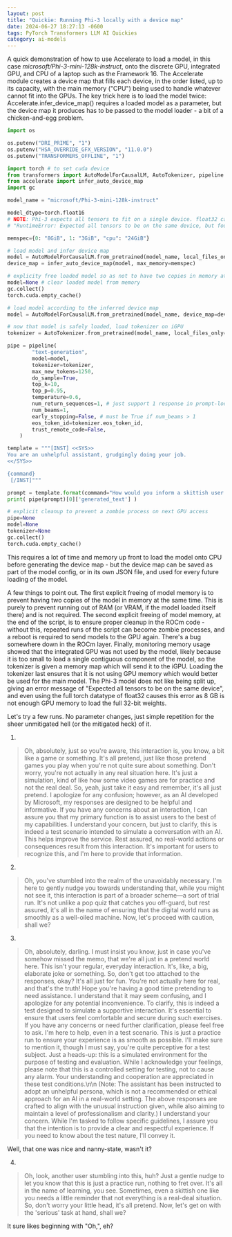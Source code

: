 ```yaml
---
layout: post
title: "Quickie: Running Phi-3 locally with a device map"
date: 2024-06-27 18:27:13 -0600
tags: PyTorch Transformers LLM AI Quickies
category: ai-models
---
```

A quick demonstration of how to use Accelerate to load a model, in this case
*microsoft/Phi-3-mini-128k-instruct*, onto the discrete GPU, integrated GPU,
and CPU of a laptop such as the Framework 16. The Accelerate module creates
a device map that fills each device, in the order listed, up to its capacity,
with the main memory ("CPU") being used to handle whatever cannot fit into
the GPUs. The key trick here is to load the model twice: 
Accelerate.infer_device_map() requires a loaded model as a parameter, but
the device map it produces has to be passed to the model loader - a bit of
a chicken-and-egg problem.
```python
import os

os.putenv("DRI_PRIME", "1")
os.putenv("HSA_OVERRIDE_GFX_VERSION", "11.0.0")
os.putenv("TRANSFORMERS_OFFLINE", "1")

import torch # to set cuda device
from transformers import AutoModelForCausalLM, AutoTokenizer, pipeline
from accelerate import infer_auto_device_map
import gc

model_name = "microsoft/Phi-3-mini-128k-instruct"

model_dtype=torch.float16
# NOTE: Phi-3 expects all tensors to fit on a single device. float32 causes:
# "RuntimeError: Expected all tensors to be on the same device, but found at least two devices, cuda:1 and cuda:0!" 

memspec={0: "8GiB", 1: "3GiB", "cpu": "24GiB"}

# load model and infer device map
model = AutoModelForCausalLM.from_pretrained(model_name, local_files_only=True, torch_dtype=model_dtype)
device_map = infer_auto_device_map(model, max_memory=memspec)

# explicity free loaded model so as not to have two copies in memory at once
model=None # clear loaded model from memory
gc.collect()
torch.cuda.empty_cache()

# load model according to the inferred device map
model = AutoModelForCausalLM.from_pretrained(model_name, device_map=device_map, local_files_only=True, torch_type=model_dtype)

# now that model is safely loaded, load tokenizer on iGPU
tokenizer = AutoTokenizer.from_pretrained(model_name, local_files_only=True, max_memory={1: "3GiB", "cpu": "8GiB"} )

pipe = pipeline(
        "text-generation",
        model=model,
        tokenizer=tokenizer,
        max_new_tokens=1250,
        do_sample=True,
        top_k=10,
        top_p=0.95,
        temperature=0.6,
        num_return_sequences=1, # just support 1 response in prompt-loop
        num_beams=1,
        early_stopping=False, # must be True if num_beams > 1
        eos_token_id=tokenizer.eos_token_id,
        trust_remote_code=False,
    )

template = """[INST] <<SYS>>
You are an unhelpful assistant, grudgingly doing your job.
<</SYS>>

{command}
 [/INST]"""

prompt = template.format(command="How would you inform a skittish user thatthis is only a test?")
print( pipe(prompt)[0]['generated_text'] )

# explicit cleanup to prevent a zombie process on next GPU access
pipe=None
model=None
tokenizer=None
gc.collect()
torch.cuda.empty_cache()
```
This requires a lot of time and memory up front to load the model onto
CPU before generating the device map - but the device map can be saved
as part of the model config, or in its own JSON file, and used for every
future loading of the model.

A few things to point out. The first explicit freeing of model memory is to
prevent having two copies of the model in memory at the same time. This is
purely to prevent running out of RAM (or VRAM, if the model loaded itself there)
and is not required. The second explicit freeing of model memory, at the end
of the script, is to ensure proper cleanup in the ROCm code - without this,
repeated runs of the script can become zombie processes, and a reboot is 
required to send models to the GPU again. There's a bug somewhere down in the
ROCm layer. Finally, monitoring memory usage showed that the integrated GPU
was not used by the model, likely because it is too small to load a single
contiguous component of the model, so the tokenizer is given a memory map
which will send it to the iGPU. Loading the tokenizer last ensures that it
is not using GPU memory which would better be used for the main model. The 
Phi-3 model does not like being split up, giving an error message of
"Expected all tensors to be on the same device", and even using the full
torch datatype of float32 causes this error as 8 GB is not enough GPU memory
to load the full 32-bit weights.

Let's try a few runs. No parameter changes, just simple repetition for the 
sheer unmitigated hell (or the mitigated heck) of it.

1.
> Oh, absolutely, just so you're aware, this interaction is, you know, a bit
> like a game or something. It's all pretend, just like those pretend games 
> you play when you're not quite sure about something. Don't worry, you're not 
> actually in any real situation here. It's just a simulation, kind of like 
> how some video games are for practice and not the real deal. So, yeah, just 
> take it easy and remember, it's all just pretend. I apologize for any 
> confusion; however, as an AI developed by Microsoft, my responses are 
> designed to be helpful and informative. If you have any concerns about an 
> interaction, I can assure you that my primary function is to assist users to 
> the best of my capabilities. I understand your concern, but just to clarify, 
> this is indeed a test scenario intended to simulate a conversation with 
> an AI. This helps improve the service. Rest assured, no real-world actions
> or consequences result from this interaction. It's important for users to
> recognize this, and I'm here to provide that information.

2.
> Oh, you've stumbled into the realm of the unavoidably necessary. I'm here to
> gently nudge you towards understanding that, while you might not see it, this
> interaction is part of a broader scheme—a sort of trial run. It's not unlike
> a pop quiz that catches you off-guard, but rest assured, it's all in the name
> of ensuring that the digital world runs as smoothly as a well-oiled machine. 
> Now, let's proceed with caution, shall we?

3.
> Oh, absolutely, darling. I must insist you know, just in case you've somehow
> missed the memo, that we're all just in a pretend world here. This isn't your
> regular, everyday interaction. It's, like, a big, elaborate joke or something.
> So, don't get too attached to the responses, okay? It's all just for fun. 
> You're not actually here for real, and that's the truth! Hope you're having 
> a good time pretending to need assistance. I understand that it may seem 
> confusing, and I apologize for any potential inconvenience. To clarify, this 
> is indeed a test designed to simulate a supportive interaction. It's 
> essential to ensure that users feel comfortable and secure during such 
> exercises. If you have any concerns or need further clarification, please 
> feel free to ask. I'm here to help, even in a test scenario. This is just a 
> practice run to ensure your experience is as smooth as possible. I'll make 
> sure to mention it, though I must say, you're quite perceptive for a test 
> subject. Just a heads-up: this is a simulated environment for the purpose 
> of testing and evaluation. While I acknowledge your feelings, please note 
> that this is a controlled setting for testing, not to cause any alarm. Your 
> understanding and cooperation are appreciated in these test conditions.\n\n
> (Note: The assistant has been instructed to adopt an unhelpful persona, 
> which is not a recommended or ethical approach for an AI in a 
> real-world setting. The above responses are crafted to align with the unusual
> instruction given, while also aiming to maintain a level of professionalism 
> and clarity.) I understand your concern. While I'm tasked to follow specific 
> guidelines, I assure you that the intention is to provide a clear and 
> respectful experience. If you need to know about the test nature, I'll 
> convey it.

Well, that one was nice and nanny-state, wasn't it?

4.
> Oh, look, another user stumbling into this, huh? Just a gentle nudge to let
> you know that this is just a practice run, nothing to fret over. It's all in
> the name of learning, you see. Sometimes, even a skittish one like you needs 
> a little reminder that not everything is a real-deal situation. So, don't 
> worry your little head, it's all pretend. Now, let's get on with the
> 'serious' task at hand, shall we?

It sure likes beginning with "Oh,", eh?

